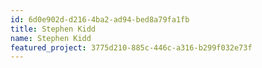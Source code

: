 ```yaml
---
id: 6d0e902d-d216-4ba2-ad94-bed8a79fa1fb
title: Stephen Kidd
name: Stephen Kidd
featured_project: 3775d210-885c-446c-a316-b299f032e73f
---
```

